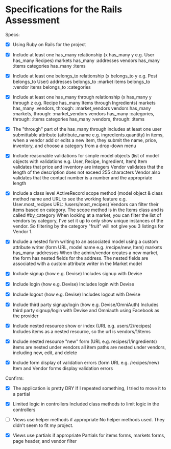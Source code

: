 # Specifications for the Rails Assessment

Specs:
- [x] Using Ruby on Rails for the project
- [X] Include at least one has_many relationship (x has_many y e.g. User has_many Recipes)
markets has_many :addresses
vendors has_many :items
categories has_many :items

- [X] Include at least one belongs_to relationship (x belongs_to y e.g. Post belongs_to User)
addresses belongs_to :market
items belongs_to :vendor
items belongs_to :categories

- [X] Include at least one has_many through relationship (x has_many y through z e.g. Recipe has_many Items through Ingredients)
markets has_many :vendors, through: :market_vendors
vendors has_many :markets, through: :market_vendors
vendors has_many :categories, through: :items
categories has_many :vendors, through: :items

- [X] The "through" part of the has_many through includes at least one user submittable attribute (attribute_name e.g. ingredients.quantity)
in items, when a vendor add or edits a new item, they submit the name, price, inventory, and choose a category from a drop-down menu

- [X] Include reasonable validations for simple model objects (list of model objects with validations e.g. User, Recipe, Ingredient, Item)
Item validates that price and inventory are integers
Vendor validates that the length of the description does not exceed 255 characters
Vendor also validates that the contact number is a number and the appropriate length

- [X] Include a class level ActiveRecord scope method (model object & class method name and URL to see the working feature e.g. User.most_recipes URL: /users/most_recipes)
Vendors can filter their items based on category. The scope method is in the Items class and is called #by_category
When looking at a market, you can filter the list of vendors by category, I've set it up to only show unique instances of the vendor. So filtering by the category "fruit" will not give you 3 listings for Vendor 1.

- [X] Include a nested form writing to an associated model using a custom attribute writer (form URL, model name e.g. /recipe/new, Item)
markets has_many :addresses
When the admin/vendor creates a new market, the form has nested fields for the address. The nested fields are associated with a custom attribute writer in the Market model

- [X] Include signup (how e.g. Devise)
Includes signup with Devise

- [X] Include login (how e.g. Devise)
Includes login with Devise

- [X] Include logout (how e.g. Devise)
Includes logout with Devise

- [X] Include third party signup/login (how e.g. Devise/OmniAuth)
Includes third party signup/login with Devise and Omniauth using Facebook as the provider

- [X] Include nested resource show or index (URL e.g. users/2/recipes)
Includes items as a nested resource, so the url is vendors/1/items

- [X] Include nested resource "new" form (URL e.g. recipes/1/ingredients)
items are nested under vendors
all item paths are nested under vendors, including new, edit, and delete

- [X] Include form display of validation errors (form URL e.g. /recipes/new)
Item and Vendor forms display validation errors

Confirm:
- [X] The application is pretty DRY
If I repeated something, I tried to move it to a partial

- [X] Limited logic in controllers
Included class methods to limit logic in the controllers

- [ ] Views use helper methods if appropriate
No helper methods used. They didn't seem to fit my project.

- [X] Views use partials if appropriate
Partials for items forms, markets forms, page header, and vendor filter
